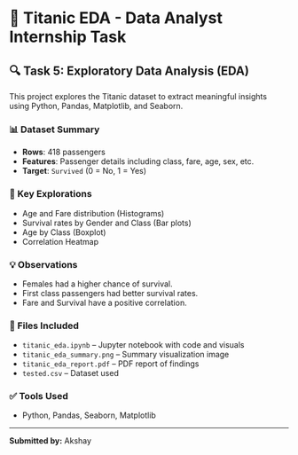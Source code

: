 # 🚢 Titanic EDA - Data Analyst Internship Task

## 🔍 Task 5: Exploratory Data Analysis (EDA)
This project explores the Titanic dataset to extract meaningful insights using Python, Pandas, Matplotlib, and Seaborn.

### 📊 Dataset Summary
- **Rows**: 418 passengers
- **Features**: Passenger details including class, fare, age, sex, etc.
- **Target**: `Survived` (0 = No, 1 = Yes)

### 🧪 Key Explorations
- Age and Fare distribution (Histograms)
- Survival rates by Gender and Class (Bar plots)
- Age by Class (Boxplot)
- Correlation Heatmap

### 💡 Observations
- Females had a higher chance of survival.
- First class passengers had better survival rates.
- Fare and Survival have a positive correlation.

### 📁 Files Included
- `titanic_eda.ipynb` – Jupyter notebook with code and visuals
- `titanic_eda_summary.png` – Summary visualization image
- `titanic_eda_report.pdf` – PDF report of findings
- `tested.csv` – Dataset used

### ✅ Tools Used
- Python, Pandas, Seaborn, Matplotlib

---
**Submitted by:** Akshay
